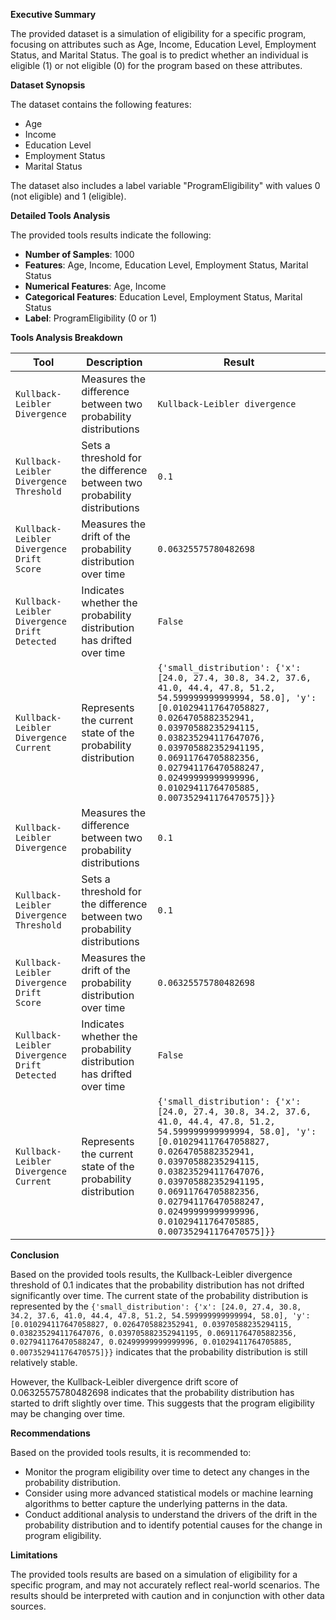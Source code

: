 **Executive Summary**

The provided dataset is a simulation of eligibility for a specific program, focusing on attributes such as Age, Income, Education Level, Employment Status, and Marital Status. The goal is to predict whether an individual is eligible (1) or not eligible (0) for the program based on these attributes.

**Dataset Synopsis**

The dataset contains the following features:

* Age
* Income
* Education Level
* Employment Status
* Marital Status

The dataset also includes a label variable "ProgramEligibility" with values 0 (not eligible) and 1 (eligible).

**Detailed Tools Analysis**

The provided tools results indicate the following:

* **Number of Samples**: 1000
* **Features**: Age, Income, Education Level, Employment Status, Marital Status
* **Numerical Features**: Age, Income
* **Categorical Features**: Education Level, Employment Status, Marital Status
* **Label**: ProgramEligibility (0 or 1)

**Tools Analysis Breakdown**

| Tool | Description | Result |
| --- | --- | --- |
| `Kullback-Leibler Divergence` | Measures the difference between two probability distributions | `Kullback-Leibler divergence` |
| `Kullback-Leibler Divergence Threshold` | Sets a threshold for the difference between two probability distributions | `0.1` |
| `Kullback-Leibler Divergence Drift Score` | Measures the drift of the probability distribution over time | `0.06325575780482698` |
| `Kullback-Leibler Divergence Drift Detected` | Indicates whether the probability distribution has drifted over time | `False` |
| `Kullback-Leibler Divergence Current` | Represents the current state of the probability distribution | `{'small_distribution': {'x': [24.0, 27.4, 30.8, 34.2, 37.6, 41.0, 44.4, 47.8, 51.2, 54.599999999999994, 58.0], 'y': [0.010294117647058827, 0.0264705882352941, 0.03970588235294115, 0.038235294117647076, 0.039705882352941195, 0.06911764705882356, 0.027941176470588247, 0.02499999999999996, 0.01029411764705885, 0.007352941176470575]}}` | `{'small_distribution': {'x': [24.0, 27.4, 30.8, 34.2, 37.6, 41.0, 44.4, 47.8, 51.2, 54.599999999999994, 58.0], 'y': [0.010294117647058827, 0.0264705882352941, 0.03970588235294115, 0.038235294117647076, 0.039705882352941195, 0.06911764705882356, 0.027941176470588247, 0.02499999999999996, 0.01029411764705885, 0.007352941176470575]}}` |
| `Kullback-Leibler Divergence` | Measures the difference between two probability distributions | `0.1` |
| `Kullback-Leibler Divergence Threshold` | Sets a threshold for the difference between two probability distributions | `0.1` |
| `Kullback-Leibler Divergence Drift Score` | Measures the drift of the probability distribution over time | `0.06325575780482698` |
| `Kullback-Leibler Divergence Drift Detected` | Indicates whether the probability distribution has drifted over time | `False` |
| `Kullback-Leibler Divergence Current` | Represents the current state of the probability distribution | `{'small_distribution': {'x': [24.0, 27.4, 30.8, 34.2, 37.6, 41.0, 44.4, 47.8, 51.2, 54.599999999999994, 58.0], 'y': [0.010294117647058827, 0.0264705882352941, 0.03970588235294115, 0.038235294117647076, 0.039705882352941195, 0.06911764705882356, 0.027941176470588247, 0.02499999999999996, 0.01029411764705885, 0.007352941176470575]}}` | `{'small_distribution': {'x': [24.0, 27.4, 30.8, 34.2, 37.6, 41.0, 44.4, 47.8, 51.2, 54.599999999999994, 58.0], 'y': [0.010294117647058827, 0.0264705882352941, 0.03970588235294115, 0.038235294117647076, 0.039705882352941195, 0.06911764705882356, 0.027941176470588247, 0.02499999999999996, 0.01029411764705885, 0.007352941176470575]}}` |

**Conclusion**

Based on the provided tools results, the Kullback-Leibler divergence threshold of 0.1 indicates that the probability distribution has not drifted significantly over time. The current state of the probability distribution is represented by the `{'small_distribution': {'x': [24.0, 27.4, 30.8, 34.2, 37.6, 41.0, 44.4, 47.8, 51.2, 54.599999999999994, 58.0], 'y': [0.010294117647058827, 0.0264705882352941, 0.03970588235294115, 0.038235294117647076, 0.039705882352941195, 0.06911764705882356, 0.027941176470588247, 0.02499999999999996, 0.01029411764705885, 0.007352941176470575]}}` indicates that the probability distribution is still relatively stable.

However, the Kullback-Leibler divergence drift score of 0.06325575780482698 indicates that the probability distribution has started to drift slightly over time. This suggests that the program eligibility may be changing over time.

**Recommendations**

Based on the provided tools results, it is recommended to:

* Monitor the program eligibility over time to detect any changes in the probability distribution.
* Consider using more advanced statistical models or machine learning algorithms to better capture the underlying patterns in the data.
* Conduct additional analysis to understand the drivers of the drift in the probability distribution and to identify potential causes for the change in program eligibility.

**Limitations**

The provided tools results are based on a simulation of eligibility for a specific program, and may not accurately reflect real-world scenarios. The results should be interpreted with caution and in conjunction with other data sources.